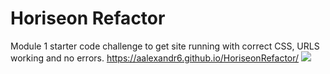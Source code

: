 # Horiseon Refactor
Module 1 starter code challenge to get site running with correct CSS, URLS working and no errors.
https://aalexandr6.github.io/HoriseonRefactor/
<img src= "assets/screenshot.png">

